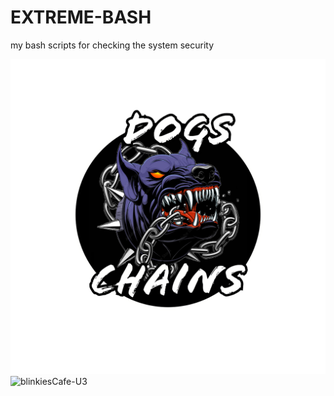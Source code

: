 # EXTREME-BASH
my bash scripts for checking the system security

![alt text](Untitled.png)
![blinkiesCafe-U3](https://github.com/user-attachments/assets/bde4a5c4-998f-4fbc-95ce-f936b89ecc17)


